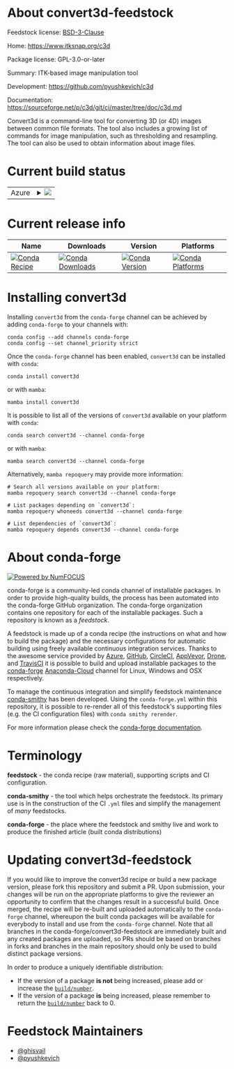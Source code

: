 About convert3d-feedstock
=========================

Feedstock license: [BSD-3-Clause](https://github.com/conda-forge/convert3d-feedstock/blob/main/LICENSE.txt)

Home: https://www.itksnap.org/c3d

Package license: GPL-3.0-or-later

Summary: ITK-based image manipulation tool

Development: https://github.com/pyushkevich/c3d

Documentation: https://sourceforge.net/p/c3d/git/ci/master/tree/doc/c3d.md

Convert3d is a command-line tool for converting 3D (or 4D) images between
common file formats. The tool also includes a growing list of commands for
image manipulation, such as thresholding and resampling. The tool can also
be used to obtain information about image files.


Current build status
====================


<table>
    
  <tr>
    <td>Azure</td>
    <td>
      <details>
        <summary>
          <a href="https://dev.azure.com/conda-forge/feedstock-builds/_build/latest?definitionId=13090&branchName=main">
            <img src="https://dev.azure.com/conda-forge/feedstock-builds/_apis/build/status/convert3d-feedstock?branchName=main">
          </a>
        </summary>
        <table>
          <thead><tr><th>Variant</th><th>Status</th></tr></thead>
          <tbody><tr>
              <td>linux_64</td>
              <td>
                <a href="https://dev.azure.com/conda-forge/feedstock-builds/_build/latest?definitionId=13090&branchName=main">
                  <img src="https://dev.azure.com/conda-forge/feedstock-builds/_apis/build/status/convert3d-feedstock?branchName=main&jobName=linux&configuration=linux%20linux_64_" alt="variant">
                </a>
              </td>
            </tr><tr>
              <td>osx_64</td>
              <td>
                <a href="https://dev.azure.com/conda-forge/feedstock-builds/_build/latest?definitionId=13090&branchName=main">
                  <img src="https://dev.azure.com/conda-forge/feedstock-builds/_apis/build/status/convert3d-feedstock?branchName=main&jobName=osx&configuration=osx%20osx_64_" alt="variant">
                </a>
              </td>
            </tr>
          </tbody>
        </table>
      </details>
    </td>
  </tr>
</table>

Current release info
====================

| Name | Downloads | Version | Platforms |
| --- | --- | --- | --- |
| [![Conda Recipe](https://img.shields.io/badge/recipe-convert3d-green.svg)](https://anaconda.org/conda-forge/convert3d) | [![Conda Downloads](https://img.shields.io/conda/dn/conda-forge/convert3d.svg)](https://anaconda.org/conda-forge/convert3d) | [![Conda Version](https://img.shields.io/conda/vn/conda-forge/convert3d.svg)](https://anaconda.org/conda-forge/convert3d) | [![Conda Platforms](https://img.shields.io/conda/pn/conda-forge/convert3d.svg)](https://anaconda.org/conda-forge/convert3d) |

Installing convert3d
====================

Installing `convert3d` from the `conda-forge` channel can be achieved by adding `conda-forge` to your channels with:

```
conda config --add channels conda-forge
conda config --set channel_priority strict
```

Once the `conda-forge` channel has been enabled, `convert3d` can be installed with `conda`:

```
conda install convert3d
```

or with `mamba`:

```
mamba install convert3d
```

It is possible to list all of the versions of `convert3d` available on your platform with `conda`:

```
conda search convert3d --channel conda-forge
```

or with `mamba`:

```
mamba search convert3d --channel conda-forge
```

Alternatively, `mamba repoquery` may provide more information:

```
# Search all versions available on your platform:
mamba repoquery search convert3d --channel conda-forge

# List packages depending on `convert3d`:
mamba repoquery whoneeds convert3d --channel conda-forge

# List dependencies of `convert3d`:
mamba repoquery depends convert3d --channel conda-forge
```


About conda-forge
=================

[![Powered by
NumFOCUS](https://img.shields.io/badge/powered%20by-NumFOCUS-orange.svg?style=flat&colorA=E1523D&colorB=007D8A)](https://numfocus.org)

conda-forge is a community-led conda channel of installable packages.
In order to provide high-quality builds, the process has been automated into the
conda-forge GitHub organization. The conda-forge organization contains one repository
for each of the installable packages. Such a repository is known as a *feedstock*.

A feedstock is made up of a conda recipe (the instructions on what and how to build
the package) and the necessary configurations for automatic building using freely
available continuous integration services. Thanks to the awesome service provided by
[Azure](https://azure.microsoft.com/en-us/services/devops/), [GitHub](https://github.com/),
[CircleCI](https://circleci.com/), [AppVeyor](https://www.appveyor.com/),
[Drone](https://cloud.drone.io/welcome), and [TravisCI](https://travis-ci.com/)
it is possible to build and upload installable packages to the
[conda-forge](https://anaconda.org/conda-forge) [Anaconda-Cloud](https://anaconda.org/)
channel for Linux, Windows and OSX respectively.

To manage the continuous integration and simplify feedstock maintenance
[conda-smithy](https://github.com/conda-forge/conda-smithy) has been developed.
Using the ``conda-forge.yml`` within this repository, it is possible to re-render all of
this feedstock's supporting files (e.g. the CI configuration files) with ``conda smithy rerender``.

For more information please check the [conda-forge documentation](https://conda-forge.org/docs/).

Terminology
===========

**feedstock** - the conda recipe (raw material), supporting scripts and CI configuration.

**conda-smithy** - the tool which helps orchestrate the feedstock.
                   Its primary use is in the construction of the CI ``.yml`` files
                   and simplify the management of *many* feedstocks.

**conda-forge** - the place where the feedstock and smithy live and work to
                  produce the finished article (built conda distributions)


Updating convert3d-feedstock
============================

If you would like to improve the convert3d recipe or build a new
package version, please fork this repository and submit a PR. Upon submission,
your changes will be run on the appropriate platforms to give the reviewer an
opportunity to confirm that the changes result in a successful build. Once
merged, the recipe will be re-built and uploaded automatically to the
`conda-forge` channel, whereupon the built conda packages will be available for
everybody to install and use from the `conda-forge` channel.
Note that all branches in the conda-forge/convert3d-feedstock are
immediately built and any created packages are uploaded, so PRs should be based
on branches in forks and branches in the main repository should only be used to
build distinct package versions.

In order to produce a uniquely identifiable distribution:
 * If the version of a package **is not** being increased, please add or increase
   the [``build/number``](https://docs.conda.io/projects/conda-build/en/latest/resources/define-metadata.html#build-number-and-string).
 * If the version of a package **is** being increased, please remember to return
   the [``build/number``](https://docs.conda.io/projects/conda-build/en/latest/resources/define-metadata.html#build-number-and-string)
   back to 0.

Feedstock Maintainers
=====================

* [@ghisvail](https://github.com/ghisvail/)
* [@pyushkevich](https://github.com/pyushkevich/)


<!-- dummy commit to enable rerendering -->

